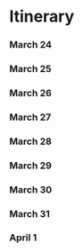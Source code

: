 # Itinerary

### March 24

### March 25

### March 26

### March 27

### March 28

### March 29

### March 30

### March 31

### April 1
